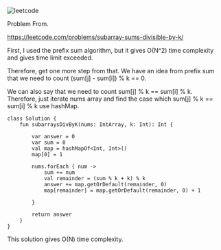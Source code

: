 ![leetcode](https://user-images.githubusercontent.com/77060863/213361200-327d1a13-490e-4b85-b93c-df0d59ece207.PNG)

Problem From.

https://leetcode.com/problems/subarray-sums-divisible-by-k/

First, I used the prefix sum algorithm, but it gives O(N^2) time complexity and gives time limit exceeded.

Therefore, get one more step from that. We have an idea from prefix sum that we need to count (sum[j] - sum[i]) % k == 0.

We can also say that we need to count sum[j] % k == sum[i] % k. Therefore, just iterate nums array and find the case which sum[j] % k == sum[i] % k use hashMap.

```
class Solution {
    fun subarraysDivByK(nums: IntArray, k: Int): Int {
        
        var answer = 0
        var sum = 0
        val map = hashMapOf<Int, Int>()
        map[0] = 1
        
        nums.forEach { num ->
            sum += num
            val remainder = (sum % k + k) % k
            answer += map.getOrDefault(remainder, 0)
            map[remainder] = map.getOrDefault(remainder, 0) + 1
            
        }
        
        return answer
    }
}
```

This solution gives O(N) time complexity.
